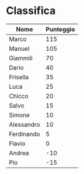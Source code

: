 # Classifica

| Nome       | Punteggio |
|------------|-----------|
| Marco      | 115        |
| Manuel     | 105       |
| Giammili   | 70        |
| Dario      | 40        |
| Frisella   | 35        |
| Luca       | 25        |
| Chicco     | 20        |
| Salvo      | 15         |
| Simone     | 10        |
| Alessandro | 10        |
| Ferdinando | 5       |
| Flavio     | 0         |
| Andrea     | -10       |
| Pio        | -15       |